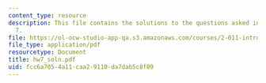```yaml
---
content_type: resource
description: This file contains the solutions to the questions asked in the homework
  7.
file: https://ol-ocw-studio-app-qa.s3.amazonaws.com/courses/2-011-introduction-to-ocean-science-and-engineering-spring-2006/fcc6a7054a11caa29110da7dab5c8f09_hw7_soln.pdf
file_type: application/pdf
resourcetype: Document
title: hw7_soln.pdf
uid: fcc6a705-4a11-caa2-9110-da7dab5c8f09
---
```

